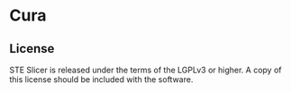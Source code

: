 Cura
====

License
----------------
STE Slicer is released under the terms of the LGPLv3 or higher. A copy of this license should be included with the software.
